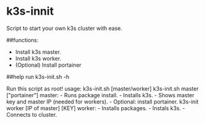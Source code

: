 # k3s-innit
Script to start your own k3s cluster with ease.

##functions:
- Install k3s master.
- Install k3s worker.
- (Optional) Install portainer

##help
run k3s-init.sh -h

  Run this script as root!
  usage:
  k3s-init.sh [master/worker]
  k3s-init.sh master ["portainer"]
  master: 
    - Runs package install.
    - Installs k3s.
    - Shows master key and master IP (needed for workers).
    - Optional: install portainer.
  k3s-init worker [IP of master] [KEY]
    worker:
    - Installs packages.
    - Instals k3s.
    - Connects to cluster.
